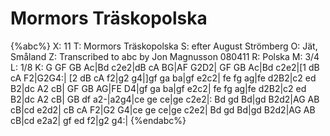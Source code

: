 # Mormors Träskopolska

{%abc%}
X: 11
T: Mormors Träskopolska
S: efter August Strömberg
O: Jät, Småland
Z: Transcribed to abc by Jon Magnusson 080411
R: Polska
M: 3/4
L: 1/8
K: G
GF GB Ac|Bd c2e2|dB cA BG|AF G2D2|
GF GB Ac|Bd c2e2|[1 dB cA F2|G2G4:|
[2 dB cA f2|g2 g4|]gf ga ba|gf e2c2|
fe fg ag|fe d2B2|c2 ed B2|dc A2 cB|
GF GB AG|FE D4|gf ga ba|gf e2c2|
fe fg ag|fe d2B2|c2 ed B2|dc A2 cB|
GB df a2-|a2g4|ce ge ce|ge c2e2|:
Bd gd Bd|gd B2d2|AG AB cB|cd e2d2|
cB cA F2|G2 G4|ce ge ce|ge c2e2|
Bd gd Bd|gd B2d2|AG AB cB|cd e2a2|
gf ed f2|g2 g4:|
{%endabc%}


